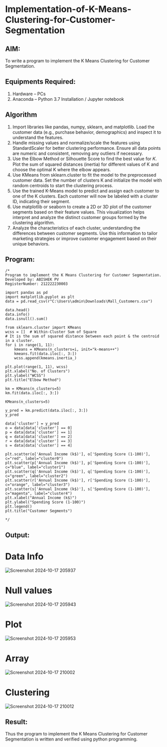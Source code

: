 # Implementation-of-K-Means-Clustering-for-Customer-Segmentation

## AIM:
To write a program to implement the K Means Clustering for Customer Segmentation.

## Equipments Required:
1. Hardware – PCs
2. Anaconda – Python 3.7 Installation / Jupyter notebook

## Algorithm
1. Import libraries like pandas, numpy, sklearn, and matplotlib. Load the customer data (e.g., purchase behavior, demographics) and inspect it to understand the features. 
2. Handle missing values and normalize/scale the features using StandardScaler for better clustering performance. Ensure all data points are numeric and consistent, removing any outliers if necessary.
3. Use the Elbow Method or Silhouette Score to find the best value for 𝐾. Plot the sum of squared distances (inertia) for different values of K and choose the optimal K where the elbow appears.
4. Use KMeans from sklearn.cluster to fit the model to the preprocessed customer data.
Set the number of clusters K and initialize the model with random centroids to start the clustering process. 
5. Use the trained K-Means model to predict and assign each customer to one of the K clusters.
Each customer will now be labeled with a cluster ID, indicating their segment.
6. Use matplotlib or seaborn to create a 2D or 3D plot of the customer segments based on their feature values. This visualization helps interpret and analyze the distinct customer groups formed by the clustering algorithm.
7. Analyze the characteristics of each cluster, understanding the differences between customer segments. Use this information to tailor marketing strategies or improve customer engagement based on their unique behaviors.
## Program:
```
/*
Program to implement the K Means Clustering for Customer Segmentation.
Developed by: ABISHEK PV
RegisterNumber: 212222230003

import pandas as pd
import matplotlib.pyplot as plt
data = pd.read_csv(r"C:\Users\admin\Downloads\Mall_Customers.csv")

data.head()
data.info()
data.isnull().sum()

from sklearn.cluster import KMeans
wcss = []  # Within-Cluster Sum of Square
# It is the sum of squared distance between each point & the centroid in a cluster.
for i in range(1, 11):
    kmeans = KMeans(n_clusters=i, init="k-means++")
    kmeans.fit(data.iloc[:, 3:])
    wcss.append(kmeans.inertia_)

plt.plot(range(1, 11), wcss)
plt.xlabel("No. of Clusters")
plt.ylabel("WCSS")
plt.title("Elbow Method")

km = KMeans(n_clusters=5)
km.fit(data.iloc[:, 3:])

KMeans(n_clusters=5)

y_pred = km.predict(data.iloc[:, 3:])
y_pred

data['cluster'] = y_pred
o = data[data['cluster'] == 0]
p = data[data['cluster'] == 1]
q = data[data['cluster'] == 2]
r = data[data['cluster'] == 3]
s = data[data['cluster'] == 4]

plt.scatter(o['Annual Income (k$)'], o['Spending Score (1-100)'], c="red", label="cluster0")
plt.scatter(p['Annual Income (k$)'], p['Spending Score (1-100)'], c="blue", label="cluster1")
plt.scatter(q['Annual Income (k$)'], q['Spending Score (1-100)'], c="green", label="cluster2")
plt.scatter(r['Annual Income (k$)'], r['Spending Score (1-100)'], c="orange", label="cluster3")
plt.scatter(s['Annual Income (k$)'], s['Spending Score (1-100)'], c="magenta", label="cluster4")
plt.xlabel("Annual Income (k$)")
plt.ylabel("Spending Score (1-100)")
plt.legend()
plt.title("Customer Segments")

*/ 
```

## Output:

# Data Info

![Screenshot 2024-10-17 205937](https://github.com/user-attachments/assets/86d6c5ac-3b5f-47a3-93d0-e59bbae59523)


# Null values 

![Screenshot 2024-10-17 205943](https://github.com/user-attachments/assets/1172882a-5433-48f4-98d7-301d1cd483ce)


# Plot

![Screenshot 2024-10-17 205953](https://github.com/user-attachments/assets/9c299df4-abca-4ee6-9e38-4ed3556a7d08)


# Array

![Screenshot 2024-10-17 210002](https://github.com/user-attachments/assets/b4561b60-ec9e-4897-828e-ebcf256c6fa1)


# Clustering

![Screenshot 2024-10-17 210012](https://github.com/user-attachments/assets/34c65461-f646-46dd-93ef-dcf3cec98f8e)


## Result:
Thus the program to implement the K Means Clustering for Customer Segmentation is written and verified using python programming.
